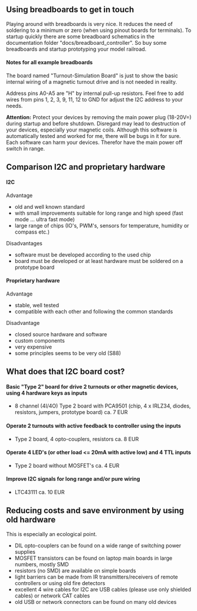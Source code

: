 ## Using breadboards to get in touch

Playing around with breadboards is very nice. It reduces the need of soldering to a minimum or zero (when using pinout boards for terminals).
To startup quickly there are some breadboard schematics in the documentation folder "docs/breadboard_controller". So buy some breadboards and startup prototyping your model railroad.

#### Notes for all example breadboards

The board named "Turnout-Simulation Board" is just to show the basic internal wiring of a magnetic turnout drive and is not needed in reality.

Address pins A0-A5 are "H" by internal pull-up resistors. Feel free to add wires from pins 1, 2, 3, 9, 11, 12 to GND for adjust the I2C address to your needs.

**Attention:** Protect your devices by removing the main power plug (18-20V=) during startup and before shutdown. Disregard may lead to destruction of your devices, especially your magnetic coils. Although this software is automatically tested and worked for me, there will be bugs in it for sure. Each software can harm your devices. Therefor have the main power off switch in range.

## Comparison I2C and proprietary hardware
#### I2C

Advantage
* old and well known standard
* with small improvements suitable for long range and high speed (fast mode ... ultra fast mode)
* large range of chips (IO's, PWM's, sensors for temperature, humidity or compass etc.)

Disadvantages
* software must be developed according to the used chip
* board must be developed or at least hardware must be soldered on a prototype board

#### Proprietary hardware

Advantage
* stable, well tested
* compatible with each other and following the common standards

Disadvantage
* closed source hardware and software
* custom components
* very expensive
* some principles seems to be very old (S88)

## What does that I2C board cost?
#### Basic "Type 2" board for drive 2 turnouts or other magnetic devices, using 4 hardware keys as inputs
* 8 channel (4I/4O) Type 2 board with PCA9501 (chip, 4 x IRLZ34, diodes, resistors, jumpers, prototype board) ca. 7 EUR

#### Operate 2 turnouts with active feedback to controller using the inputs
* Type 2 board, 4 opto-couplers, resistors ca. 8 EUR

#### Operate 4 LED's (or other load <= 20mA with active low) and 4 TTL inputs
* Type 2 board without MOSFET's ca. 4 EUR

#### Improve I2C signals for long range and/or pure wiring
* LTC43111 ca. 10 EUR

## Reducing costs and save environment by using old hardware
This is especially an ecological point.

* DIL opto-couplers can be found on a wide range of switching power supplies
* MOSFET transistors can be found on laptop main boards in large numbers, mostly SMD
* resistors (no SMD) are available on simple boards
* light barriers can be made from IR transmitters/receivers of remote controllers or using old fire detectors
* excellent 4 wire cables for I2C are USB cables (please use only shielded cables) or network CAT cables
* old USB or network connectors can be found on many old devices
